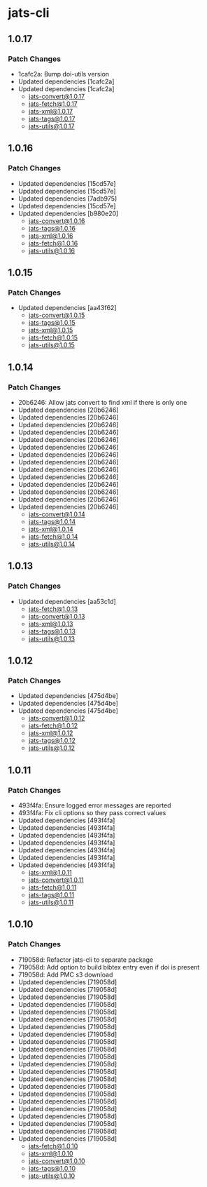 # jats-cli

## 1.0.17

### Patch Changes

- 1cafc2a: Bump doi-utils version
- Updated dependencies [1cafc2a]
- Updated dependencies [1cafc2a]
  - jats-convert@1.0.17
  - jats-fetch@1.0.17
  - jats-xml@1.0.17
  - jats-tags@1.0.17
  - jats-utils@1.0.17

## 1.0.16

### Patch Changes

- Updated dependencies [15cd57e]
- Updated dependencies [15cd57e]
- Updated dependencies [7adb975]
- Updated dependencies [15cd57e]
- Updated dependencies [b980e20]
  - jats-convert@1.0.16
  - jats-tags@1.0.16
  - jats-xml@1.0.16
  - jats-fetch@1.0.16
  - jats-utils@1.0.16

## 1.0.15

### Patch Changes

- Updated dependencies [aa43f62]
  - jats-convert@1.0.15
  - jats-tags@1.0.15
  - jats-xml@1.0.15
  - jats-fetch@1.0.15
  - jats-utils@1.0.15

## 1.0.14

### Patch Changes

- 20b6246: Allow jats convert to find xml if there is only one
- Updated dependencies [20b6246]
- Updated dependencies [20b6246]
- Updated dependencies [20b6246]
- Updated dependencies [20b6246]
- Updated dependencies [20b6246]
- Updated dependencies [20b6246]
- Updated dependencies [20b6246]
- Updated dependencies [20b6246]
- Updated dependencies [20b6246]
- Updated dependencies [20b6246]
- Updated dependencies [20b6246]
- Updated dependencies [20b6246]
- Updated dependencies [20b6246]
- Updated dependencies [20b6246]
  - jats-convert@1.0.14
  - jats-tags@1.0.14
  - jats-xml@1.0.14
  - jats-fetch@1.0.14
  - jats-utils@1.0.14

## 1.0.13

### Patch Changes

- Updated dependencies [aa53c1d]
  - jats-fetch@1.0.13
  - jats-convert@1.0.13
  - jats-xml@1.0.13
  - jats-tags@1.0.13
  - jats-utils@1.0.13

## 1.0.12

### Patch Changes

- Updated dependencies [475d4be]
- Updated dependencies [475d4be]
- Updated dependencies [475d4be]
  - jats-convert@1.0.12
  - jats-fetch@1.0.12
  - jats-xml@1.0.12
  - jats-tags@1.0.12
  - jats-utils@1.0.12

## 1.0.11

### Patch Changes

- 493f4fa: Ensure logged error messages are reported
- 493f4fa: Fix cli options so they pass correct values
- Updated dependencies [493f4fa]
- Updated dependencies [493f4fa]
- Updated dependencies [493f4fa]
- Updated dependencies [493f4fa]
- Updated dependencies [493f4fa]
- Updated dependencies [493f4fa]
- Updated dependencies [493f4fa]
  - jats-xml@1.0.11
  - jats-convert@1.0.11
  - jats-fetch@1.0.11
  - jats-tags@1.0.11
  - jats-utils@1.0.11

## 1.0.10

### Patch Changes

- 719058d: Refactor jats-cli to separate package
- 719058d: Add option to build bibtex entry even if doi is present
- 719058d: Add PMC s3 download
- Updated dependencies [719058d]
- Updated dependencies [719058d]
- Updated dependencies [719058d]
- Updated dependencies [719058d]
- Updated dependencies [719058d]
- Updated dependencies [719058d]
- Updated dependencies [719058d]
- Updated dependencies [719058d]
- Updated dependencies [719058d]
- Updated dependencies [719058d]
- Updated dependencies [719058d]
- Updated dependencies [719058d]
- Updated dependencies [719058d]
- Updated dependencies [719058d]
- Updated dependencies [719058d]
- Updated dependencies [719058d]
- Updated dependencies [719058d]
- Updated dependencies [719058d]
- Updated dependencies [719058d]
- Updated dependencies [719058d]
- Updated dependencies [719058d]
- Updated dependencies [719058d]
  - jats-fetch@1.0.10
  - jats-xml@1.0.10
  - jats-convert@1.0.10
  - jats-tags@1.0.10
  - jats-utils@1.0.10
